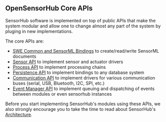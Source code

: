 OpenSensorHub Core APIs
---

SensorHub software is implemented on top of public APIs that make the system modular and allow one to change almost any part of the system by pluging in new implementations.


The core APIs are:

- [SWE Common and SensorML Bindings](sensorml-api.md) to create/read/write SensorML documents
- [Sensor API](sensor-api.md) to implement sensor and actuator drivers
- [Process API]() to implement processing chains
- [Persistence API]() to implement bindings to any database system
- [Communication API]() to implement drivers for various communication buses (serial, USB, Bluetooth, I2C, SPI, etc.)
- [Event Manager API]() to implement queuing and dispatching of events between modules or even sensorhub instances 


Before you start implementing SensorHub's modules using these APIs, we also strongly encourage you to take the time to read about SensorHub's [Architecture](../architecture.md). 
